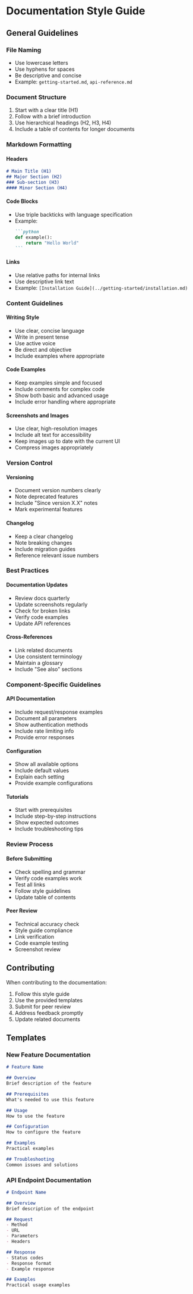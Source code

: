 # Documentation Style Guide

## General Guidelines

### File Naming
- Use lowercase letters
- Use hyphens for spaces
- Be descriptive and concise
- Example: `getting-started.md`, `api-reference.md`

### Document Structure
1. Start with a clear title (H1)
2. Follow with a brief introduction
3. Use hierarchical headings (H2, H3, H4)
4. Include a table of contents for longer documents

### Markdown Formatting

#### Headers
```markdown
# Main Title (H1)
## Major Section (H2)
### Sub-section (H3)
#### Minor Section (H4)
```

#### Code Blocks
- Use triple backticks with language specification
- Example:
  ````markdown
  ```python
  def example():
      return "Hello World"
  ```
  ````

#### Links
- Use relative paths for internal links
- Use descriptive link text
- Example: `[Installation Guide](../getting-started/installation.md)`

### Content Guidelines

#### Writing Style
- Use clear, concise language
- Write in present tense
- Use active voice
- Be direct and objective
- Include examples where appropriate

#### Code Examples
- Keep examples simple and focused
- Include comments for complex code
- Show both basic and advanced usage
- Include error handling where appropriate

#### Screenshots and Images
- Use clear, high-resolution images
- Include alt text for accessibility
- Keep images up to date with the current UI
- Compress images appropriately

### Version Control

#### Versioning
- Document version numbers clearly
- Note deprecated features
- Include "Since version X.X" notes
- Mark experimental features

#### Changelog
- Keep a clear changelog
- Note breaking changes
- Include migration guides
- Reference relevant issue numbers

### Best Practices

#### Documentation Updates
- Review docs quarterly
- Update screenshots regularly
- Check for broken links
- Verify code examples
- Update API references

#### Cross-References
- Link related documents
- Use consistent terminology
- Maintain a glossary
- Include "See also" sections

### Component-Specific Guidelines

#### API Documentation
- Include request/response examples
- Document all parameters
- Show authentication methods
- Include rate limiting info
- Provide error responses

#### Configuration
- Show all available options
- Include default values
- Explain each setting
- Provide example configurations

#### Tutorials
- Start with prerequisites
- Include step-by-step instructions
- Show expected outcomes
- Include troubleshooting tips

### Review Process

#### Before Submitting
- Check spelling and grammar
- Verify code examples work
- Test all links
- Follow style guidelines
- Update table of contents

#### Peer Review
- Technical accuracy check
- Style guide compliance
- Link verification
- Code example testing
- Screenshot review

## Contributing

When contributing to the documentation:
1. Follow this style guide
2. Use the provided templates
3. Submit for peer review
4. Address feedback promptly
5. Update related documents

## Templates

### New Feature Documentation
```markdown
# Feature Name

## Overview
Brief description of the feature

## Prerequisites
What's needed to use this feature

## Usage
How to use the feature

## Configuration
How to configure the feature

## Examples
Practical examples

## Troubleshooting
Common issues and solutions
```

### API Endpoint Documentation
```markdown
# Endpoint Name

## Overview
Brief description of the endpoint

## Request
- Method
- URL
- Parameters
- Headers

## Response
- Status codes
- Response format
- Example response

## Examples
Practical usage examples
```
